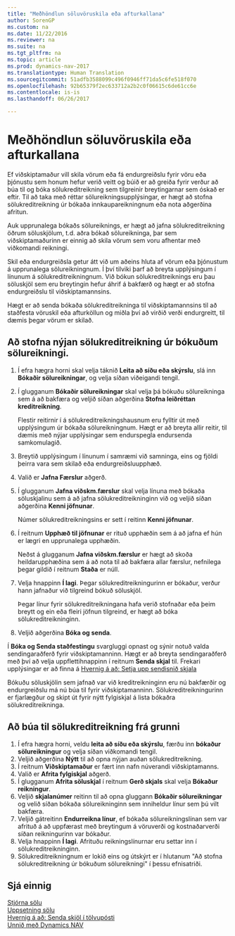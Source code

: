 ```yaml
---
title: "Meðhöndlun söluvöruskila eða afturkallana"
author: SorenGP
ms.custom: na
ms.date: 11/22/2016
ms.reviewer: na
ms.suite: na
ms.tgt_pltfrm: na
ms.topic: article
ms.prod: dynamics-nav-2017
ms.translationtype: Human Translation
ms.sourcegitcommit: 51adfb3588099c496f0946ff71da5c6fe518f070
ms.openlocfilehash: 92b65379f2ec633712a2b2c0f06615c6de61cc6e
ms.contentlocale: is-is
ms.lasthandoff: 06/26/2017

---
```


# <a name="how-to-process-sales-returns-or-cancellations"></a>Meðhöndlun söluvöruskila eða afturkallana
Ef viðskiptamaður vill skila vörum eða fá endurgreiðslu fyrir vöru eða þjónustu sem honum hefur verið veitt og búið er að greiða fyrir verður að búa til og bóka sölukreditreikning sem tilgreinir breytingarnar sem óskað er eftir. Til að taka með réttar sölureikningsupplýsingar, er hægt að stofna sölukreditreikning úr bókaða innkaupareikningnum eða nota aðgerðina afritun.

Auk upprunalega bókaðs sölureiknings, er hægt að jafna sölukreditreikning öðrum söluskjölum, t.d. aðra bókað sölureikninga, þar sem viðskiptamaðurinn er einnig að skila vörum sem voru afhentar með viðkomandi reikningi.

Skil eða endurgreiðsla getur átt við um aðeins hluta af vörum eða þjónustum á upprunalega sölureikningnum. Í því tilviki þarf að breyta upplýsingum í línunum á sölukreditreikningnum. Við bókun sölukreditreiknings eru þau söluskjöl sem eru breytingin hefur áhrif á bakfærð og hægt er að stofna endurgreiðslu til viðskiptamannsins.

Hægt er að senda bókaða sölukreditreikninga til viðskiptamannsins til að staðfesta vöruskil eða afturköllun og miðla því að virðið verði endurgreitt, til dæmis þegar vörum er skilað.

## <a name="to-create-a-sales-credit-memo-from-a-posted-sales-invoice"></a>Að stofna nýjan sölukreditreikning úr bókuðum sölureikningi.
1. Í efra hægra horni skal velja táknið **Leita að síðu eða skýrslu**, slá inn **Bókaðir sölureikningar**, og velja síðan viðeigandi tengil.  
2. Í glugganum **Bókaðir sölureikningar** skal velja þá bókuðu sölureikninga sem á að bakfæra og veljið síðan aðgerðina **Stofna leiðréttan kreditreikning**.

    Flestir reitirnir í á sölukreditreikningshausnum eru fylltir út með upplýsingum úr bókaða sölureikningnum. Hægt er að breyta allir reitir, til dæmis með nýjar upplýsingar sem endurspegla endursenda samkomulagið.
3. Breytið upplýsingum í línunum í samræmi við samninga, eins og fjöldi þeirra vara sem skilað eða endurgreiðsluupphæð.
4. Valið er **Jafna Færslur** aðgerð.
5. Í glugganum **Jafna viðskm.færslur** skal velja línuna með bókaða söluskjalinu sem á að jafna sölukreditreikninginn við og veljið síðan aðgerðina **Kenni jöfnunar**.

    Númer sölukreditreikningsins er sett í reitinn **Kenni jöfnunar**.  
6. Í reitnum  **Upphæð til jöfnunar** er rituð upphæðin sem á að jafna ef hún er lægri en upprunalega upphæðin.

    Neðst á glugganum **Jafna viðskm.færslur** er hægt að skoða heildarupphæðina sem á að nota til að bakfæra allar færslur, nefnilega þegar gildið í reitnum **Staða** er núll.  
7. Velja hnappinn **Í lagi**. Þegar sölukreditreikningurinn er bókaður, verður hann jafnaður við tilgreind bókuð söluskjöl.

    Þegar línur fyrir sölukreditreikningana hafa verið stofnaðar eða þeim breytt og ein eða fleiri jöfnun tilgreind, er hægt að bóka sölukreditreikninginn.
8. Veljið aðgerðina **Bóka og senda**.

Í **Bóka og Senda staðfestingu** svargluggi opnast og sýnir notuð valda sendingaraðferð fyrir viðskiptamanninn. Hægt er að breyta sendingaraðferð með því að velja uppflettihnappinn í reitnum **Senda skjal** til. Frekari upplýsingar er að finna á [Hvernig á að: Setja upp sendisnið skjala](sales-how-setup-document-send-profiles.md)

Bókuðu söluskjölin sem jafnað var við kreditreikninginn eru nú bakfærðir og endurgreiðslu má nú búa til fyrir viðskiptamanninn. Sölukreditreikningurinn er fjarlægður og skipt út fyrir nýtt fylgiskjal á lista bókaðra sölukreditreikninga.

## <a name="to-create-a-sales-credit-memo-from-scratch"></a>Að búa til sölukreditreikning frá grunni
1. Í efra hægra horni, veldu **leita að síðu eða skýrslu**, færðu inn **bókaður sölureikningur** og velja síðan viðkomandi tengil.
2. Veljið aðgerðina **Nýtt** til að opna nýjan auðan sölukreditreikning.
3. Í reitnum **Viðskiptamaður** er fært inn nafn núverandi viðskiptamanns.
4. Valið er **Afrita fylgiskjal** aðgerð.
5. Í glugganum **Afrita söluskjal** í reitnum **Gerð skjals** skal velja **Bókaður reikningur**.
6. Veljið **skjalanúmer** reitinn til að opna gluggann **Bókaðir sölureikningar** og velið síðan bókaða sölureikninginn sem inniheldur línur sem þú vilt bakfæra.
7. Veljið gátreitinn **Endurreikna línur**, ef bókaða sölureikningslínan sem var afrituð á að uppfærast með breytingum á vöruverði og kostnaðarverði síðan reikningurinn var bókaður.
8. Velja hnappinn **Í lagi**. Afrituðu reikningslínurnar eru settar inn í sölukreditreikninginn.
9. Sölukreditreikningnum er lokið eins og útskýrt er í hlutanum "Að stofna sölukreditreikning úr bókuðum sölureikningi" í þessu efnisatriði.

## <a name="see-also"></a>Sjá einnig  
[Stjórna sölu](sales-manage-sales.md)  
[Uppsetning sölu](sales-setup-sales.md)  
[Hvernig á að: Senda skjöl í tölvupósti](ui-how-send-documents-email.md)  
[Unnið með Dynamics NAV](ui-work-product.md)

